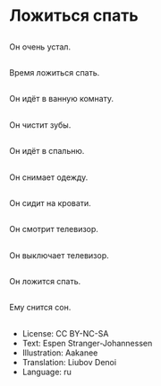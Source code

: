 # Ложиться спать

##
Он очень устал.

##
Время ложиться спать.

##
Он идёт в ванную комнату.

##
Он чистит зубы.

##
Он идёт в спальню.

##
Он снимает одежду.

##
Он сидит на кровати.

##
Он смотрит телевизор.

##
Он выключает телевизор.

##
Он ложится спать.

##
Ему снится сон.

##
* License: CC BY-NC-SA
* Text: Espen Stranger-Johannessen
* Illustration: Aakanee
* Translation: Liubov Denoi
* Language: ru
